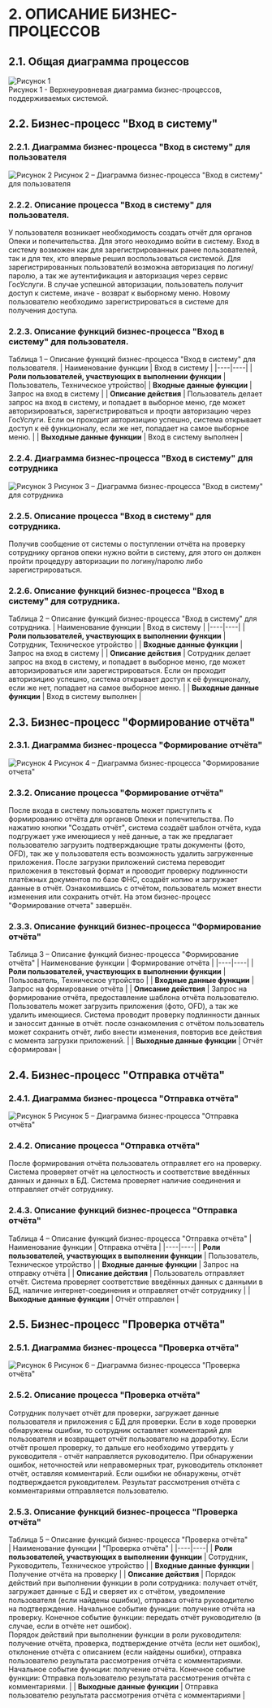 # 2.	ОПИСАНИЕ БИЗНЕС-ПРОЦЕССОВ
## 2.1.	Общая диаграмма процессов
![Рисунок 1](./images/BPMNtop.PNG)  
Рисунок 1 - Верхнеуровневая диаграмма бизнес-процессов, поддерживаемых системой.

## 2.2.	Бизнес-процесс "Вход в систему"
### 2.2.1. Диаграмма бизнес-процесса "Вход в систему" для пользователя
![Рисунок 2](./bpmn1.1.png)
Рисунок 2 – Диаграмма бизнес-процесса "Вход в систему" для пользователя

### 2.2.2.	Описание процесса "Вход в систему" для пользователя.
У пользователя возникает необходимость создать отчёт для органов Опеки и попечительства. Для этого неоходимо войти в систему. Вход в систему возможен как для зарегистрированных ранее пользователей, так и для тех, кто впервые решил воспользоваться системой. Для зарегистрированных пользователй возможна авторизация по логину/паролю, а так же аутентификация и авторизация через сервис ГосУслуги. В случае успешной авторизации, пользователь получит доступ к системе, иначе - возврат к выборному меню. Новому пользователю необходимо зарегистрироваться в системе для получения доступа.  

### 2.2.3.	Описание функций бизнес-процесса "Вход в систему" для пользователя.  
Таблица 1 – Описание функций бизнес-процесса "Вход в систему" для пользователя. 
| Наименование функции | Вход в систему |
|----|----|
| **Роли пользователей, участвующих в выполнении функции** | Пользователь, Техническое утройство|
| **Входные данные функции** | Запрос на вход в систему |
| **Описание действия** | Пользователь делает запрос на вход в систему, и попадает в выборное меню, где может авторизироваться, зарегистрироваться и проqти авторизацию через ГосУслуги. Если он проходит авторизицию успешно, система открывает доступ к её функционалу, если же нет, попадает на самое выборное меню. |
| **Выходные данные функции** | Вход в систему выполнен |

### 2.2.4. Диаграмма бизнес-процесса "Вход в систему" для сотрудника
![Рисунок 3](./bpmn1.2.png)
Рисунок 3 – Диаграмма бизнес-процесса "Вход в систему" для сотрудника

### 2.2.5.	Описание процесса "Вход в систему" для сотрудника.
Получив сообщение от системы о поступлении отчёта на проверку сотруднику органов опеки нужно войти в систему, для этого он должен пройти процедуру авторизации по логину/паролю либо зарегистрироваться.  

### 2.2.6.	Описание функций бизнес-процесса "Вход в систему" для сотрудника.
Таблица 2 – Описание функций бизнес-процесса "Вход в систему" для сотрудника. 
| Наименование функции | Вход в систему |
|----|----|
| **Роли пользователей, участвующих в выполнении функции** | Сотрудник, Техническое утройство |
| **Входные данные функции** | Запрос на вход в систему |
| **Описание действия** | Сотрудник делает запрос на вход в систему, и попадает в выборное меню, где может авторизироваться или зарегистрироваться. Если он проходит авторизицию успешно, система открывает доступ к её функционалу, если же нет, попадает на самое выборное меню. |
| **Выходные данные функции** | Вход в систему выполнен |  

## 2.3.	Бизнес-процесс "Формирование отчёта"
### 2.3.1. Диаграмма бизнес-процесса "Формирование отчёта"    
![Рисунок 4](./bpmn1.3.png)
Рисунок 4 – Диаграмма бизнес-процесса "Формирование отчета"

### 2.3.2.	Описание процесса "Формирование отчёта"
После входа в систему пользователь может приступить к формированию отчёта для органов Опеки и попечительства. По нажатию кнопки "Создать отчёт", система создаёт шаблон отчёта, куда подгружает уже имеющиеся у неё данные, а так же предлагает пользователю загрузить подтверждающие траты документы (фото, OFD), так же у пользователя есть возможность удалить загруженные приложения. После загрузки приложений система переводит приложения в текстовый формат и проводит проверку подлинности платёжных документов по базе ФНС, создаёт копию и загружает данные в отчёт. Ознакомившись с отчётом, пользователь может внести изменения или сохранить отчёт. На этом бизнес-процесс "Формирование отчета" завершён.  

### 2.3.3.	Описание функций бизнес-процесса "Формирование отчёта"
Таблица 3 – Описание функций бизнес-процесса "Формирование отчёта"
| Наименование функции | Формирование отчёта |
|----|----|
| **Роли пользователей, участвующих в выполнении функции** | Пользователь, Техническое утройство |
| **Входные данные функции** | Запрос на формирование отчёта |
| **Описание действия** | Запрос на формирование отчёта, предоставление шаблона отчёта пользователю. Пользователь может загрузить приложения (фото, OFD), а так же удалить имеющиеся. Система проводит проверку подлинности данных и заноссит данные в отчёт. после ознакомления с отчётом пользователь может сохранить отчёт, либо внести изменения, повторив все действия с момента загрузки приложений. |
| **Выходные данные функции** | Отчёт сформирован |


## 2.4.	Бизнес-процесс "Отправка отчёта"
### 2.4.1. Диаграмма бизнес-процесса "Отправка отчёта"    
![Рисунок 5](./images/SendReport.png)
Рисунок 5 – Диаграмма бизнес-процесса "Отправка отчёта"

### 2.4.2.	Описание процесса "Отправка отчёта" 
После формирования отчёта пользователь отправляет его на проверку. Система проверяет отчёт на целостность и соответствие введённых данных и данных в БД. Система проверяет наличие соединения и отправляет отчёт сотруднику.
### 2.4.3.	Описание функций бизнес-процесса "Отправка отчёта"  
Таблица 4 – Описание функций бизнес-процесса "Отправка отчёта" 
| Наименование функции | Отправка отчёта |
|----|----|
| **Роли пользователей, участвующих в выполнении функции** | Пользователь, Техническое утройство |
| **Входные данные функции** | Запрос на отправку отчёта |
| **Описание действия** | Пользователь отправляет отчёт. Система проверяет соответствие введённых данных с данными в БД, наличие интернет-соединения и отправляет отчёт сотруднику |
| **Выходные данные функции** | Отчёт отправлен |

## 2.5.	Бизнес-процесс "Проверка отчёта"
### 2.5.1. Диаграмма бизнес-процесса "Проверка отчёта"    
![Рисунок 6](./images/ReportCheck1.PNG)
Рисунок 6 – Диаграмма бизнес-процесса "Проверка отчёта"

### 2.5.2.	Описание процесса "Проверка отчёта"  
Сотрудник получает отчёт для проверки, загружает данные пользователя и приложения с БД для проверки. Если в ходе проверки обнаружены ошибки, то сотрудник оставляет комментарий для пользователя и возвращает отчёт пользователю на доработку. Если отчёт прошел проверку, то дальше его необходимо утвердить у руководителя - отчёт направляется руководителю. При обнаружении ошибок, неточностей или неправомерных трат, руководитель отклоняет отчёт, оставляя комментарий. Если ошибки не обнаружены, отчёт подтверждается руковдителем. Результат рассмотрения отчёта с комментариями отправляется пользователю.
### 2.5.3.	Описание функций бизнес-процесса "Проверка отчёта"  
Таблица 5 – Описание функций бизнес-процесса "Проверка отчёта"  
| Наименование функции | "Проверка отчёта" |
|----|----|
| **Роли пользователей, участвующих в выполнении функции** | Сотрудник, Руководитель, Техническое утройство |
| **Входные данные функции** | Получение отчёта на проверку |
| **Описание действия** | Порядок действий при выполнении функции в роли сотрудника: получает отчёт, загружает данные с БД и сверяет их с отчётом, уведомление пользователя (если найдены ошибки), отправка отчёта руководителю на подтверждение. Начальное событие функции: получение отчёта на проверку. Конечное событие функции: передать отчёт руководителю (в случае, если в отчёте нет ошибок).  
Порядок действий при выполнении функции в роли руководителя: получение отчёта, проверка, подтверждение отчёта (если нет ошибок), отклонение отчёта с описанием (если найдены ошибки), отправка пользователю результата рассмотрения отчёта с комментариями. Начальное событие функции: получение отчёта. Конечное событие функции: Отправка пользователю результата рассмотрения отчёта с комментариями. |
| **Выходные данные функции** | Отправка пользователю результата рассмотрения отчёта с комментариями |